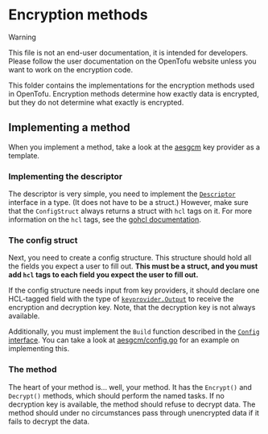 # Encryption methods

> [!WARNING]
> This file is not an end-user documentation, it is intended for developers. Please follow the user documentation on the OpenTofu website unless you want to work on the encryption code.

This folder contains the implementations for the encryption methods used in OpenTofu. Encryption methods determine how exactly data is encrypted, but they do not determine what exactly is encrypted.

## Implementing a method

When you implement a method, take a look at the [aesgcm](aesgcm) key provider as a template.

### Implementing the descriptor

The descriptor is very simple, you need to implement the [`Descriptor`](descriptor.go) interface in a type. (It does not have to be a struct.) However, make sure that the `ConfigStruct` always returns a struct with `hcl` tags on it. For more information on the `hcl` tags, see the [gohcl documentation](https://godocs.io/github.com/hashicorp/hcl/v2/gohcl).

### The config struct

Next, you need to create a config structure. This structure should hold all the fields you expect a user to fill out. **This must be a struct, and you must add `hcl` tags to each field you expect the user to fill out.**

If the config structure needs input from key providers, it should declare one HCL-tagged field with the type of [`keyprovider.Output`](../keyprovider/output.go) to receive the encryption and decryption key. Note, that the decryption key is not always available.

Additionally, you must implement the `Build` function described in the [`Config` interface](config.go). You can take a look at [aesgcm/config.go](static/config.go) for an example on implementing this.

### The method

The heart of your method is... well, your method. It has the `Encrypt()` and `Decrypt()` methods, which should perform the named tasks. If no decryption key is available, the method should refuse to decrypt data. The method should under no circumstances pass through unencrypted data if it fails to decrypt the data.
